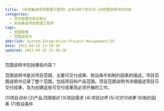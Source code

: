 ```yaml
---
title: 《系统集成项目管理工程师》必背100个知识点-29范围说明书的内容
categories:
  - 项目管理的培训笔记
  - 系统集成项目管理工程师
tags:
  - 范围管理
  - 范围说明书
abbrlink: System-Integration-Project-Management/29
date: 2021-04-25 22:39:18
updated: 2021-04-25 22:39:18
---
```


范围说明书包括哪些内容？

范围说明书是对项目范围、主要可交付成果、假设条件和制约因素的描述。项目范围说明书记录了整个范围，包括项目和产品范围。项目范围说明书详细描述项目可交付成果，及为创建这些可交付成果而必须开展的工作。

(1)项目*目标*
(2)产品*范围描述*
(3)项目需求
(4)*项目边界*
(5)*可交付成果*
(6)制约因素
(7)假设条件
